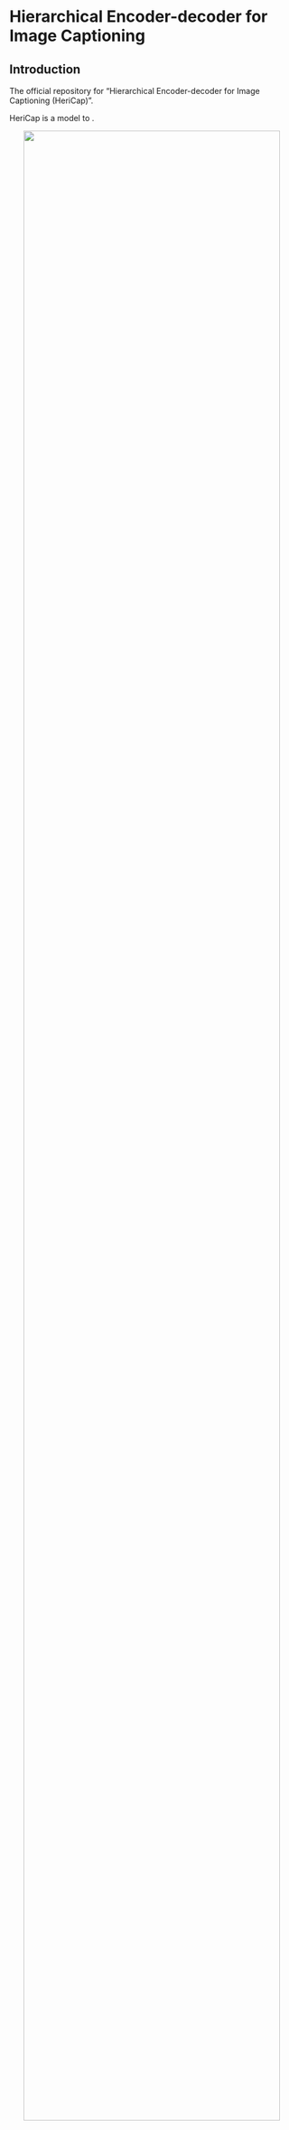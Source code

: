 # Hierarchical Encoder-decoder for Image Captioning

## Introduction
The official repository for “Hierarchical Encoder-decoder for Image Captioning (HeriCap)”.

HeriCap is a model to  .

<p align="center">
    <img src="img/overview.png" width="95%"> <br>
    The framework of the proposed Dynamic Transformer Network (DTNet) 
</p>


<p align="center">
    <img src="img/cell.png" width="95%"> <br>
    The detailed architectures of different cells in the spatial and channel routing space.
</p>

## News

- 2025.12.24: Released code

## Environment setup

Please refer to [meshed-memory-transformer](https://github.com/aimagelab/meshed-memory-transformer)

## Data preparation
* **Annotation**.
* **Feature**. 
* **evaluation**.
* Evaluation score are calculate by [coco-caption](https://github.com/tylin/coco-caption) tool.

```python
path/to/hericap
├─── configs
├─── ....
└─── readme.md
path/to/dataset/
├───COCO2014/
        ├── annotations/  # annotation json files and Karapthy files
        ├── train2014/    # train images
        ├── val2014/      # val images
        └── test2014/     # test images
├───nocap
├───flickr8K
└───flickr30K
path/to/pretrain
|───region_ckpt.pth
└───hericap_ckpt_best.pth
```

## Training
We train hericap on 8 GPU A100 (80GB) in DDP mode by:
```python
export DATA_ROOT=/gemini/data-1/COCO2014
python train_caption.py exp.name=caption_finetune_region \
    model.detector.checkpoint=/gemini/pretrain/region_ckpt.pth \
    optimizer.finetune_xe_epochs=10 \
    optimizer.finetune_sc_epochs=10 \
    optimizer.batch_size=32 \
    optimizer.num_workers=4 \
    exp.ngpus_per_node=8 \
    exp.world_size=8 \
    model.cap_generator.decoder_name=Parallel \
    dataset.overfit=False 
```

## Evaluation
```python
export DATA_ROOT=/gemini/data-1/COCO2014
python eval_caption.py  split='test' exp.checkpoint=/gemini/pretrain/hericap_ckpt_best.pth
```

## Performance

<p align="center">
    <img src="img/performance.png" width="55%"> <br>
    Comparisons with SOTAs on the Karpathy test split.
</p>


## Qualitative Results

<p align="center">
    <img src="img/vis.png" width="75%"> <br>
    Examples of captions generated by Transformer and DTNet.
</p>


<p align="center">
    <img src="img/path_number.png" width="55%"> <br>
    Images and the corresponding number of passed cells.
</p>

<p align="center">
    <img src="img/path_vis.png" width="75%"> <br>
    Path Visualization.
</p>


## Citations
```
```

## Acknowledgement
This code and our experiments are conducted based on the release code of [Swin Transformer](https://github.com/microsoft/Swin-Transformer) / [Deformable DETR](https://github.com/fundamentalvision/Deformable-DETR) / [M2-Transformer](https://github.com/aimagelab/meshed-memory-transformer) / [grit](https://github.com/davidnvq/grit) / [PureT](https://github.com/232525/PureT/tree/main) . Here we thank for their remarkable works.
